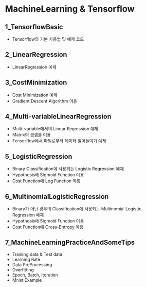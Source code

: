 # MachineLearning & Tensorflow

## 1_TensorflowBasic

- Tensorflow의 기본 사용법 및 예제 코드

## 2_LinearRegression

- LinearRegression 예제

## 3_CostMinimization

- Cost Minimization 예제
- Gradient Descent Algorithm 이용

## 4_Multi-variableLinearRegression

- Multi-variable에서의 Linear Regression 예제
- Matrix의 곱셈을 이용
- Tensorflow에서 파일로부터 데이터 읽어들이기 예제

## 5_LogisticRegression

- Binary Classification에 사용되는 Logistic Regression 예제
- Hypothesis에 Sigmoid Function 이용
- Cost Function에 Log Function 이용

## 6_MultinomialLogisticRegression

- Binary가 아닌 경우의 Classification에 사용되는 Multinomial Logistic Regression 예제
- Hypothesis에 Sigmoid Function 이용
- Cost Function에 Cross-Entropy 이용

## 7_MachineLearningPracticeAndSomeTips

- Training data & Test data
- Learning Rate
- Data PreProcessing
- Overfitting
- Epoch, Batch, Iteration
- Mnist Example
